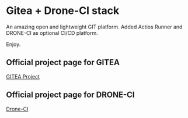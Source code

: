 # Gitea + Drone-CI stack

An amazing open and lightweight GIT platform. Added Actios Runner and DRONE-CI as optional CI/CD platform.

Enjoy.

## Official project page for GITEA

[GITEA Project](https://gitea.io/en-us/)

## Official project page for DRONE-CI

[Drone-CI](https://www.drone.io/)